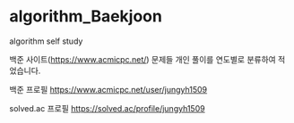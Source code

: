 # algorithm_Baekjoon
algorithm self study

백준 사이트(https://www.acmicpc.net/) 문제들 개인 풀이를 연도별로 분류하여 적었습니다.

백준 프로필
https://www.acmicpc.net/user/jungyh1509

solved.ac 프로필
https://solved.ac/profile/jungyh1509

